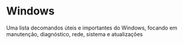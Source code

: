# Windows
Uma lista decomandos úteis e importantes do Windows, focando em manutenção, diagnóstico, rede, sistema e atualizações
